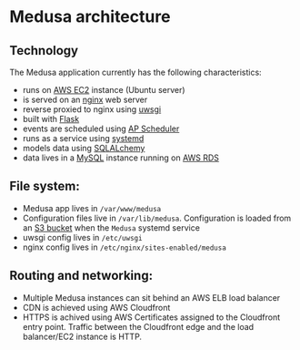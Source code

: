 # Medusa architecture

## Technology
The Medusa application currently has the following characteristics:
- runs on [AWS EC2](https://aws.amazon.com/ec2/) instance (Ubuntu server)
- is served on an [nginx](https://nginx.org/en/) web server
- reverse proxied to nginx using [uwsgi](https://uwsgi-docs.readthedocs.io/en/latest/)
- built with [Flask](http://flask.pocoo.org/)
- events are scheduled using [AP Scheduler](https://apscheduler.readthedocs.io/en/latest/)
- runs as a service using [systemd](https://wiki.debian.org/systemd)
- models data using [SQLALchemy](https://www.sqlalchemy.org/)
- data lives in a [MySQL](https://www.mysql.com/) instance running on [AWS RDS](https://aws.amazon.com/rds/)

## File system:
- Medusa app lives in `/var/www/medusa`
- Configuration files live in `/var/lib/medusa`. Configuration is loaded from an [S3 bucket](https://aws.amazon.com/s3/) when the `Medusa` systemd service
- uwsgi config lives in `/etc/uwsgi`
- nginx config lives in `/etc/nginx/sites-enabled/medusa`

## Routing and networking:
- Multiple Medusa instances can sit behind an AWS ELB load balancer
- CDN is achieved using AWS Cloudfront
- HTTPS is achived using AWS Certificates assigned to the Cloudfront entry point. Traffic between the Cloudfront edge and the load balancer/EC2 instance is HTTP.
